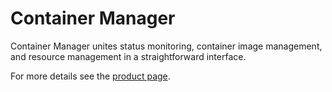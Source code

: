 # Container Manager

Container Manager unites status monitoring, container image management, and resource management in a straightforward interface.

For more details see the [product page](https://www.synology.com/en-global/dsm/feature/container-manager).
